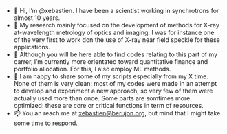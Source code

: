 - 👋 Hi, I’m @xebastien. I have been a scientist working in synchrotrons for almost 10 years. 
- 👀 My research mainly focused on the development of methods for X-ray at-wavelength metrology of optics and imaging. I was for instance one of the very first to work don the use of X-ray near field speckle for these applications.
- 🌱 Although you will be here able to find codes relating to this part of my carrer, I’m currently more orientated toward quantitative finance and portfolio allocation. For this, I also employ ML methods.
- 💞️ I am happy to share some of my scripts especially from my X time. None of them is very clean: most of my codes were made in an attempt to develop and experiment a new approach, so very few of them were actually used more than once. Some parts are somtimes more optimized: these are core or critical functions in term of resources.
- 📫 You an reach me at xebastien@berujon.org, but mind that I might take some time to respond. 

<!---
xebastien/xebastien is a ✨ special ✨ repository because its `README.md` (this file) appears on your GitHub profile.
You can click the Preview link to take a look at your changes.
--->
